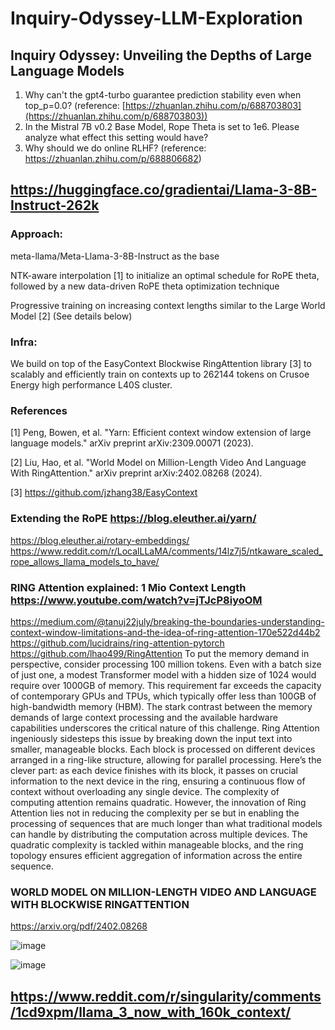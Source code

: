 # Inquiry-Odyssey-LLM-Exploration

## Inquiry Odyssey: Unveiling the Depths of Large Language Models

1. Why can't the gpt4-turbo guarantee prediction stability even when top_p=0.0? (reference: [https://zhuanlan.zhihu.com/p/688703803](https://zhuanlan.zhihu.com/p/688703803))
2. In the Mistral 7B v0.2 Base Model, Rope Theta is set to 1e6. Please analyze what effect this setting would have?
3. Why should we do online RLHF? (reference: https://zhuanlan.zhihu.com/p/688806682)

## https://huggingface.co/gradientai/Llama-3-8B-Instruct-262k
### Approach:

meta-llama/Meta-Llama-3-8B-Instruct as the base

NTK-aware interpolation [1] to initialize an optimal schedule for RoPE theta, followed by a new data-driven RoPE theta optimization technique

Progressive training on increasing context lengths similar to the Large World Model [2] (See details below)

### Infra:

We build on top of the EasyContext Blockwise RingAttention library [3] to scalably and efficiently train on contexts up to 262144 tokens on Crusoe Energy high performance L40S cluster.

### References

[1] Peng, Bowen, et al. "Yarn: Efficient context window extension of large language models." arXiv preprint arXiv:2309.00071 (2023).

[2] Liu, Hao, et al. "World Model on Million-Length Video And Language With RingAttention." arXiv preprint arXiv:2402.08268 (2024).

[3] https://github.com/jzhang38/EasyContext

### Extending the RoPE https://blog.eleuther.ai/yarn/
https://blog.eleuther.ai/rotary-embeddings/
https://www.reddit.com/r/LocalLLaMA/comments/14lz7j5/ntkaware_scaled_rope_allows_llama_models_to_have/

### RING Attention explained: 1 Mio Context Length https://www.youtube.com/watch?v=jTJcP8iyoOM
https://medium.com/@tanuj22july/breaking-the-boundaries-understanding-context-window-limitations-and-the-idea-of-ring-attention-170e522d44b2
https://github.com/lucidrains/ring-attention-pytorch
https://github.com/lhao499/RingAttention
To put the memory demand in perspective, consider processing 100 million tokens. Even with a batch size of just one, a modest Transformer model with a hidden size of 1024 would require over 1000GB of memory. This requirement far exceeds the capacity of contemporary GPUs and TPUs, which typically offer less than 100GB of high-bandwidth memory (HBM). The stark contrast between the memory demands of large context processing and the available hardware capabilities underscores the critical nature of this challenge.
Ring Attention ingeniously sidesteps this issue by breaking down the input text into smaller, manageable blocks. Each block is processed on different devices arranged in a ring-like structure, allowing for parallel processing. Here’s the clever part: as each device finishes with its block, it passes on crucial information to the next device in the ring, ensuring a continuous flow of context without overloading any single device.
The complexity of computing attention remains quadratic. However, the innovation of Ring Attention lies not in reducing the complexity per se but in enabling the processing of sequences that are much longer than what traditional models can handle by distributing the computation across multiple devices. The quadratic complexity is tackled within manageable blocks, and the ring topology ensures efficient aggregation of information across the entire sequence.

### WORLD MODEL ON MILLION-LENGTH VIDEO AND LANGUAGE WITH BLOCKWISE RINGATTENTION
https://arxiv.org/pdf/2402.08268

![image](https://github.com/qianxinchun/Inquiry-Odyssey-LLM-Exploration/assets/7309139/e185f010-deae-4665-bc68-6b3eb3daf174)


![image](https://github.com/qianxinchun/Inquiry-Odyssey-LLM-Exploration/assets/7309139/a5ad6217-bcc4-4072-95ec-14c1060cc387)

## https://www.reddit.com/r/singularity/comments/1cd9xpm/llama_3_now_with_160k_context/


